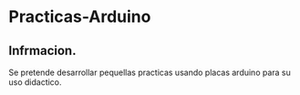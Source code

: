 # Practicas-Arduino
## Infrmacion.

Se pretende desarrollar pequellas practicas usando placas arduino para su uso didactico.
